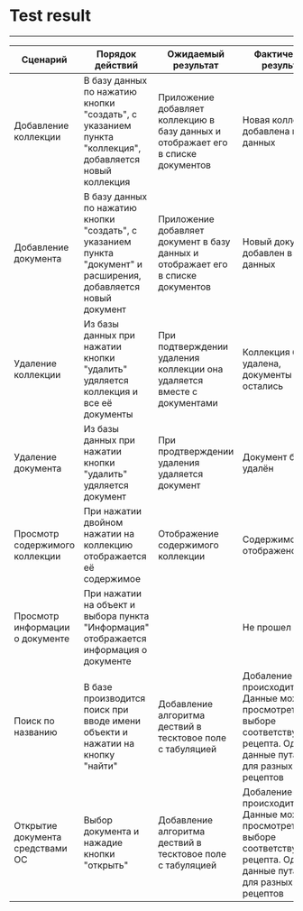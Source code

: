 # Test result
----
|Сценарий |Порядок действий  |Ожидаемый результат  | Фактический результат| Оценка|
|--|--| --|--|--|
| Добавление коллекции|  В базу данных по нажатию кнопки "создать", с указанием пункта "коллекция", добавляется новый коллекция| Приложение добавляет коллекцию в базу данных и отображает его в списке документов  |Новая коллекция добавлена в базу данных|Пройдено|
| Добавление документа| В базу данных по нажатию кнопки "создать", с указанием пункта "документ" и  расширения, добавляется новый документ| Приложение добавляет документ в базу данных и отображает его в списке документов  |Новый документ добавлен в базу данных|Пройдено|
| Удаление коллекции| Из базы данных при нажатии кнопки "удалить" удяляется коллекция и все её документы| При подтверждении удаления коллекции она удаляется вместе с документами |Коллекция была удалена, документы остались|Непроидено|
| Удаление документа|Из базы данных при нажатии кнопки "удалить" удяляется документ|При продтверждении удаления удаляется документ|Документ был удалён|Пройдено|
| Просмотр содержимого коллекции| При нажатии двойном нажатии на коллекцию отображается её содержимое|Отображение содержимого коллекции |Содержимое отображено верно|Пройдено|
| Просмотр информации о документе| При нажатии на объект и выбора пункта "Информация" отображается информация о документе ||Не прошел|
| Поиск по названию| В базе производится поиск при вводе имени объекти и нажатии на кнопку "найти"|Добавление алгоритма дествий в тесктовое поле с табуляцией |Добаление происходит верно. Данные можно просмотреть при выборе соответствующего рецепта. Однако данные путаются для разных рецептов|Не п
| Открытие документа средствами ОС| Выбор документа и нажадие кнопки "открыть"|Добавление алгоритма дествий в тесктовое поле с табуляцией |Добаление происходит верно. Данные можно просмотреть при выборе соответствующего рецепта. Однако данные путаются для разных рецептов|Не прошел|
